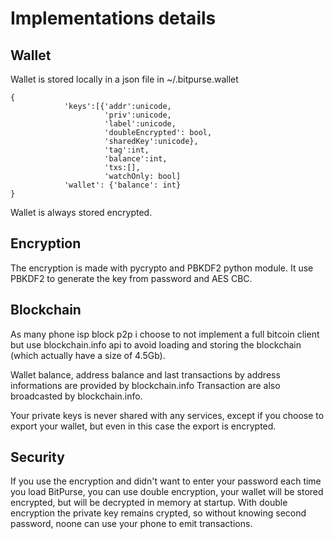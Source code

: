 Implementations details
=======================

Wallet
------

Wallet is stored locally in a json file in ~/.bitpurse.wallet

~~~~
{
            'keys':[{'addr':unicode,
                     'priv':unicode,
                     'label':unicode,
                     'doubleEncrypted': bool,
                     'sharedKey':unicode},
                     'tag':int,
                     'balance':int,
                     'txs:[],
                     'watchOnly: bool]
            'wallet': {'balance': int}
}
~~~~

Wallet is always stored encrypted.

Encryption
----------
The encryption is made with pycrypto and PBKDF2 python module. It use PBKDF2 to generate the key from password and AES CBC.

Blockchain
----------
As many phone isp block p2p i choose to not implement a full bitcoin client but use blockchain.info api to avoid loading and storing the blockchain (which actually have a size of 4.5Gb).

Wallet balance, address balance and last transactions by address informations are provided by blockchain.info
Transaction are also broadcasted by blockchain.info.

Your private keys is never shared with any services, except if you choose to export your wallet, but even in this case the export is encrypted.

Security
--------

If you use the encryption and didn't want to enter your password each time you load BitPurse, you can use double encryption, your wallet will be stored encrypted, but will be decrypted in memory at startup. With double encryption the private key remains crypted, so without knowing second password, noone can use your phone to emit transactions.     